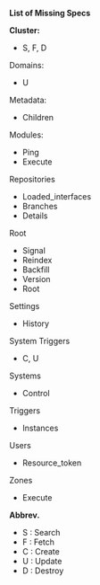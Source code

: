 **List of Missing Specs**

**Cluster:**

- S, F, D

Domains:

- U

Metadata:

- Children

Modules:

- Ping
- Execute

Repositories

- Loaded_interfaces
- Branches
- Details

Root

- Signal
- Reindex
- Backfill
- Version
- Root

Settings

- History

System Triggers

- C, U

Systems

- Control

Triggers

- Instances

Users

- Resource_token

Zones

- Execute

**Abbrev.**

- S : Search
- F : Fetch
- C : Create
- U : Update
- D : Destroy
